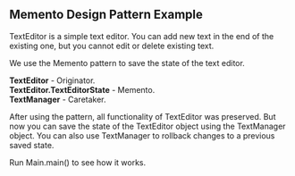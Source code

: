 ## Memento Design Pattern Example

TextEditor is a simple text editor. You can add new text in the end of the existing one, but you cannot edit or delete
existing text.

We use the Memento pattern to save the state of the text editor.

**TextEditor** - Originator.
<br/>
**TextEditor.TextEditorState** - Memento.
<br/>
**TextManager** - Caretaker.

After using the pattern, all functionality of TextEditor was preserved. But now you can save the state of the TextEditor
object using the TextManager object. You can also use TextManager to rollback changes to a previous saved state.

Run Main.main() to see how it works.